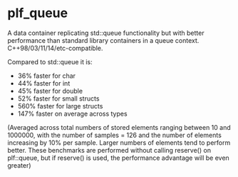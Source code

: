 # plf_queue
A data container replicating std::queue functionality but with better performance than standard library containers in a queue context. C++98/03/11/14/etc-compatible.

Compared to std::queue it is:
* 36% faster for char
* 44% faster for int
* 45% faster for double
* 52% faster for small structs
* 560% faster for large structs
* 147% faster on average across types

(Averaged across total numbers of stored elements ranging between 10 and 1000000, with the number of samples = 126 and the number of elements increasing by 10% per sample. Larger numbers of elements tend to perform better. These benchmarks are performed without calling reserve() on plf::queue, but if reserve() is used, the performance advantage will be even greater)
